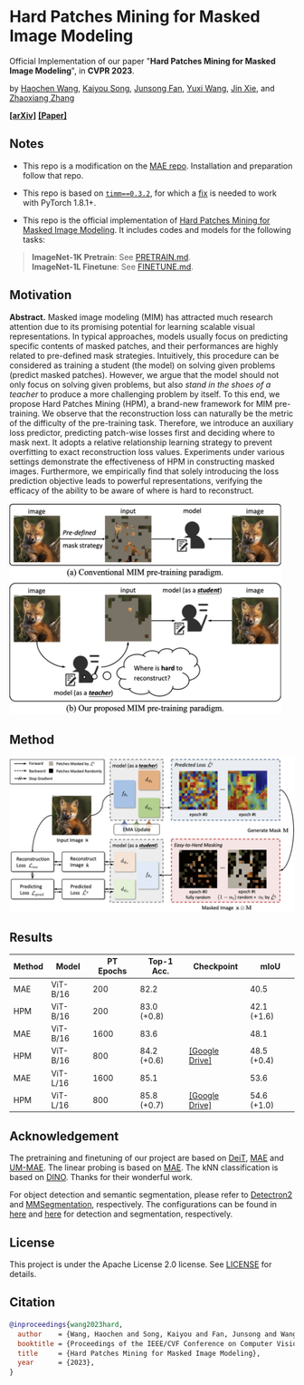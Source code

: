 # Hard Patches Mining for Masked Image Modeling
Official Implementation of our paper "**Hard Patches Mining for Masked Image Modeling**", in **CVPR 2023**. 

by 
<a href="https://scholar.google.com/citations?user=oNlpTdcAAAAJ&hl=zh-CN" target="_blank">Haochen Wang</a>,
<a href="https://scholar.google.com/citations?user=VLqzM1wAAAAJ&hl=zh-CN" target="_blank">Kaiyou Song</a>,
<a href="https://scholar.google.com/citations?hl=zh-CN&user=AfK4UcUAAAAJ" target="_blank">Junsong Fan</a>,
<a href="https://scholar.google.com/citations?hl=zh-CN&user=waLCodcAAAAJ" target="_blank">Yuxi Wang</a>,
<a href="https://openreview.net/profile?id=~Jin_Xie9" target="_blank">Jin Xie</a>, and
<a href="https://scholar.google.com/citations?user=qxWfV6cAAAAJ" target="_blank">Zhaoxiang Zhang</a>

**[[arXiv]](todo)**  **[[Paper]](src/paper.pdf)**

## Notes

* This repo is a modification on the [MAE repo](https://github.com/facebookresearch/mae). Installation and preparation follow that repo.

* This repo is based on [`timm==0.3.2`](https://github.com/rwightman/pytorch-image-models), for which a [fix](https://github.com/rwightman/pytorch-image-models/issues/420#issuecomment-776459842) is needed to work with PyTorch 1.8.1+.

* This repo is the official implementation of [Hard Patches Mining for Masked Image Modeling](https://arxiv.org/pdf/xxx.pdf). It includes codes and models for the following tasks:
> **ImageNet-1K Pretrain**: See [PRETRAIN.md](PRETRAIN.md).\
> **ImageNet-1L Finetune**: See [FINETUNE.md](FINETUNE.md).

## Motivation
**Abstract.**
Masked image modeling (MIM) has attracted much research attention due to its promising potential for learning scalable visual representations.
In typical approaches, models usually focus on predicting specific contents of masked patches, and their performances are highly related to pre-defined mask strategies.
Intuitively, this procedure can be considered as training a student (the model) on solving given problems (predict masked patches).
However, we argue that the model should not only focus on solving given problems, but also *stand in the shoes of a teacher* to produce a more challenging problem by itself.
To this end, we propose Hard Patches Mining (HPM), a brand-new framework for MIM pre-training.
We observe that the reconstruction loss can naturally be the metric of the difficulty of the pre-training task.
Therefore, we introduce an auxiliary loss predictor, predicting patch-wise losses first and deciding where to mask next.
It adopts a relative relationship learning strategy to prevent overfitting to exact reconstruction loss values.
Experiments under various settings demonstrate the effectiveness of HPM in constructing masked images.
Furthermore, we empirically find that solely introducing the loss prediction objective leads to powerful representations, verifying the efficacy of the ability to be aware of where is hard to reconstruct.


<img src="src/motivation.png" width="480">

## Method
 
<img src="src/pipeline.png" width="900">

## Results
| Method | Model    | PT Epochs | Top-1 Acc.  | Checkpoint | mIoU        |
|--------|----------|-----------|-------------|------------|-------------|
| MAE    | ViT-B/16 | 200       | 82.2        |            | 40.5        |
| HPM    | ViT-B/16 | 200       | 83.0 (+0.8) |            | 42.1 (+1.6) |
| MAE    | ViT-B/16 | 1600      | 83.6        |            | 48.1        |
| HPM    | ViT-B/16 | 800       | 84.2 (+0.6) | [[Google Drive]](https://drive.google.com/file/d/1443UA5e6EvGAdnUkGd3ayMGipkRwhU4u/view?usp=sharing) | 48.5 (+0.4) |
| MAE    | ViT-L/16 | 1600      | 85.1        |            | 53.6        |
| HPM    | ViT-L/16 | 800       | 85.8 (+0.7) | [[Google Drive]](https://drive.google.com/file/d/1DLzvdUt1wO5ZEUV12AVOtWyXLUIUR85o/view?usp=sharing) | 54.6 (+1.0) |


## Acknowledgement
The pretraining and finetuning of our project are based on [DeiT](https://github.com/facebookresearch/deit), [MAE](https://github.com/facebookresearch/mae) and [UM-MAE](https://github.com/implus/UM-MAE). 
The linear probing is based on [MAE](https://github.com/facebookresearch/mae).
The kNN classification is based on [DINO](https://github.com/facebookresearch/dino).
Thanks for their wonderful work.

For object detection and semantic segmentation, please refer to [Detectron2](https://github.com/facebookresearch/detectron2) and [MMSegmentation](https://github.com/open-mmlab/mmsegmentation), respectively.
The configurations can be found in [here](https://github.com/open-mmlab/mmsegmentation/tree/master/configs/mae) and [here](https://github.com/facebookresearch/detectron2/tree/main/projects/ViTDet) for detection and segmentation, respectively.


## License
This project is under the Apache License 2.0 license. See [LICENSE](LICENSE) for details.

## Citation
```bibtex
@inproceedings{wang2023hard,
  author    = {Wang, Haochen and Song, Kaiyou and Fan, Junsong and Wang, Yuxi and Xie, Jin and Zhang, Zhaoxiang},
  booktitle = {Proceedings of the IEEE/CVF Conference on Computer Vision and Pattern Recognition (CVPR)},
  title     = {Hard Patches Mining for Masked Image Modeling},
  year      = {2023},
}
```
